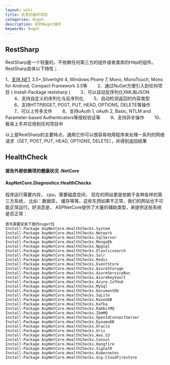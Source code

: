 ```yaml
---
layout: wiki
title: 优秀的插件项目
categories: Nuget
description: 好的Nuget插件
keywords: Nuget
---
```


## RestSharp

RestSharp是一个轻量的，不依赖任何第三方的组件或者类库的Http的组件。RestSharp具体以下特性；

1、[支持.NET](http://xn--ruu81c.net/) 3.5+,Silverlight 4, Windows Phone 7, Mono, MonoTouch, Mono for Android, Compact Framework 3.5等
　　2、通过NuGet方便引入到任何项目 ( Install-Package restsharp )
　　3、可以自动反序列化XML和JSON
　　4、支持自定义的序列化与反序列化
　　5、自动检测返回的内容类型
　　6、支持HTTP的GET, POST, PUT, HEAD, OPTIONS, DELETE等操作
　　7、可以上传多文件
　　8、支持oAuth 1, oAuth 2, Basic, NTLM and Parameter-based Authenticators等授权验证等
　　9、支持异步操作
　　10、极易上手并应用到任何项目中

以上是RestSharp的主要特点，通用它你可以很容易地用程序来处理一系列的网络请求（GET, POST, PUT, HEAD, OPTIONS, DELETE），并得到返回结果

## HealthCheck

#### 报告外部依赖项的健康状况  .NetCore

#### AspNetCore.Diagnostics.HealthChecks

程序运行需要内存， cpu，需要磁盘空间， 现在的网站更是依赖于各种各样的第三方系统， 比如：数据库， 缓存等等。这些东西如果不正常，我们的网站也不可能正常运行。好消息是， ASPNetCore提供了大量的辅助类型，来提供这些系统是否正常：

```
首先需要安装下面的nuget包
Install-Package AspNetCore.HealthChecks.System
Install-Package AspNetCore.HealthChecks.Network
Install-Package AspNetCore.HealthChecks.SqlServer
Install-Package AspNetCore.HealthChecks.MongoDb
Install-Package AspNetCore.HealthChecks.Npgsql
Install-Package AspNetCore.HealthChecks.Elasticsearch
Install-Package AspNetCore.HealthChecks.Solr
Install-Package AspNetCore.HealthChecks.Redis
Install-Package AspNetCore.HealthChecks.EventStore
Install-Package AspNetCore.HealthChecks.AzureStorage
Install-Package AspNetCore.HealthChecks.AzureServiceBus
Install-Package AspNetCore.HealthChecks.AzureKeyVault
Install-Package AspNetCore.HealthChecks.Azure.IoTHub
Install-Package AspNetCore.HealthChecks.MySql
Install-Package AspNetCore.HealthChecks.DocumentDb
Install-Package AspNetCore.HealthChecks.SqLite
Install-Package AspNetCore.HealthChecks.RavenDB
Install-Package AspNetCore.HealthChecks.Kafka
Install-Package AspNetCore.HealthChecks.RabbitMQ
Install-Package AspNetCore.HealthChecks.IbmMQ
Install-Package AspNetCore.HealthChecks.OpenIdConnectServer
Install-Package AspNetCore.HealthChecks.DynamoDB
Install-Package AspNetCore.HealthChecks.Oracle
Install-Package AspNetCore.HealthChecks.Uris
Install-Package AspNetCore.HealthChecks.Aws.S3
Install-Package AspNetCore.HealthChecks.Consul
Install-Package AspNetCore.HealthChecks.Hangfire
Install-Package AspNetCore.HealthChecks.SignalR
Install-Package AspNetCore.HealthChecks.Kubernetes
Install-Package AspNetCore.HealthChecks.Gcp.CloudFirestore

```

 